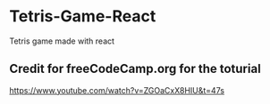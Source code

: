 # Tetris-Game-React
Tetris game made with react 


## Credit for freeCodeCamp.org for the toturial
https://www.youtube.com/watch?v=ZGOaCxX8HIU&t=47s
